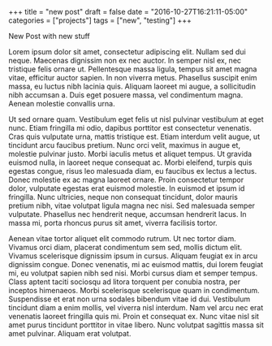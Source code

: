 +++
title = "new post"
draft = false
date = "2016-10-27T16:21:11-05:00"
categories = ["projects"]
tags = ["new", "testing"]
+++

New Post with new stuff

 Lorem ipsum dolor sit amet, consectetur adipiscing elit. Nullam sed dui neque. Maecenas dignissim non ex nec auctor. In semper nisl ex, nec tristique felis ornare ut. Pellentesque massa ligula, tempus sit amet magna vitae, efficitur auctor sapien. In non viverra metus. Phasellus suscipit enim massa, eu luctus nibh lacinia quis. Aliquam laoreet mi augue, a sollicitudin nibh accumsan a. Duis eget posuere massa, vel condimentum magna. Aenean molestie convallis urna.

Ut sed ornare quam. Vestibulum eget felis ut nisl pulvinar vestibulum at eget nunc. Etiam fringilla mi odio, dapibus porttitor est consectetur venenatis. Cras quis vulputate urna, mattis tristique est. Etiam interdum velit augue, ut tincidunt arcu faucibus pretium. Nunc orci velit, maximus in augue et, molestie pulvinar justo. Morbi iaculis metus et aliquet tempus. Ut gravida euismod nulla, in laoreet neque consequat ac. Morbi eleifend, turpis quis egestas congue, risus leo malesuada diam, eu faucibus ex lectus a lectus. Donec molestie ex ac magna laoreet ornare. Proin consectetur tempor dolor, vulputate egestas erat euismod molestie. In euismod et ipsum id fringilla. Nunc ultricies, neque non consequat tincidunt, dolor mauris pretium nibh, vitae volutpat ligula magna nec nisi. Sed malesuada semper vulputate. Phasellus nec hendrerit neque, accumsan hendrerit lacus. In massa mi, porta rhoncus purus sit amet, viverra facilisis tortor.

Aenean vitae tortor aliquet elit commodo rutrum. Ut nec tortor diam. Vivamus orci diam, placerat condimentum sem sed, mollis dictum elit. Vivamus scelerisque dignissim ipsum in cursus. Aliquam feugiat ex in arcu dignissim congue. Donec venenatis, mi ac euismod mattis, dui lorem feugiat mi, eu volutpat sapien nibh sed nisi. Morbi cursus diam et semper tempus. Class aptent taciti sociosqu ad litora torquent per conubia nostra, per inceptos himenaeos. Morbi scelerisque scelerisque quam in condimentum. Suspendisse et erat non urna sodales bibendum vitae id dui. Vestibulum tincidunt diam a enim mollis, vel viverra nisl interdum. Nam vel arcu nec erat venenatis laoreet fringilla quis mi. Proin et consequat ex. Nunc vitae nisl sit amet purus tincidunt porttitor in vitae libero. Nunc volutpat sagittis massa sit amet pulvinar. Aliquam erat volutpat. 
